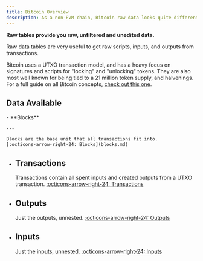 ```yaml
---
title: Bitcoin Overview
description: As a non-EVM chain, Bitcoin raw data looks quite different from other chains. Learn more about Bitcoin's data in these pages.
---
```


**Raw tables provide you raw, unfiltered and unedited data.**

Raw data tables are very useful to get raw scripts, inputs, and outputs from transactions.

Bitcoin uses a UTXO transaction model, and has a heavy focus on signatures and scripts for "locking" and "unlocking" tokens. They are also most well known for being tied to a 21 million token supply, and halvenings. For a full guide on all Bitcoin concepts, [check out this one](https://web3datadegens.substack.com/p/how-to-analyze-bitcoin-data-with).

## Data Available

<div class="grid cards" markdown>
-   **Blocks**

    ---

    Blocks are the base unit that all transactions fit into.
    [:octicons-arrow-right-24: Blocks](blocks.md)
-   **Transactions**
    ---
    Transactions contain all spent inputs and created outputs from a UTXO transaction.
    [:octicons-arrow-right-24: Transactions](transactions.md)
-   **Outputs**
    ---
    Just the outputs, unnested.
    [:octicons-arrow-right-24: Outputs](outputs.md)
-   **Inputs**
    ---
    Just the inputs, unnested.
    [:octicons-arrow-right-24: Inputs](inputs.md)
</div>


